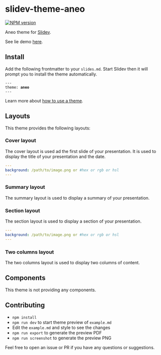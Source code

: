 # slidev-theme-aneo

[![NPM version](https://img.shields.io/npm/v/slidev-theme-aneo?color=3AB9D4&label=)](https://www.npmjs.com/package/slidev-theme-aneo)

Aneo theme for [Slidev](https://github.com/slidevjs/slidev).

See lie demo [here](https://slidev-aneo.esteban-soubiran.site).

## Install

Add the following frontmatter to your `slides.md`. Start Slidev then it will prompt you to install the theme automatically.

<pre><code>---
theme: <b>aneo</b>
---</code></pre>

Learn more about [how to use a theme](https://sli.dev/themes/use).

## Layouts

This theme provides the following layouts:

### Cover layout

The cover layout is used ad the first slide of your presentation. It is used to display the title of your presentation and the date.

```yaml
---
background: /path/to/image.png or #hex or rgb or hsl
---
```

### Summary layout

The summary layout is used to display a summary of your presentation.

### Section layout

The section layout is used to display a section of your presentation.

```yaml
---
background: /path/to/image.png or #hex or rgb or hsl
---
```

### Two columns layout

The two columns layout is used to display two columns of content.

## Components

This theme is not providing any components.

## Contributing

- `npm install`
- `npm run dev` to start theme preview of `example.md`
- Edit the `example.md` and style to see the changes
- `npm run export` to generate the preview PDF
- `npm run screenshot` to generate the preview PNG

Feel free to open an issue or PR if you have any questions or suggestions.